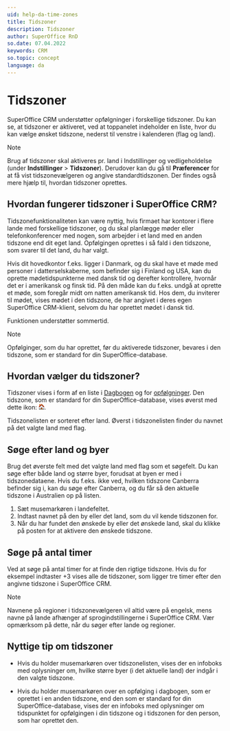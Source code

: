 ```yaml
---
uid: help-da-time-zones
title: Tidszoner
description: Tidszoner
author: SuperOffice RnD
so.date: 07.04.2022
keywords: CRM
so.topic: concept
language: da
---
```


# Tidszoner

SuperOffice CRM understøtter opfølgninger i forskellige tidszoner. Du kan se, at tidszoner er aktiveret, ved at toppanelet indeholder en liste, hvor du kan vælge ønsket tidszone, nederst til venstre i kalenderen (flag og land).

> [!NOTE]
> Brug af tidszoner skal aktiveres pr. land i Indstillinger og vedligeholdelse (under **Indstillinger** > **Tidszoner**). Derudover kan du gå til **Præferencer** for at få vist tidszonevælgeren og angive standardtidszonen. Der findes også mere hjælp til, hvordan tidszoner oprettes.

## Hvordan fungerer tidszoner i SuperOffice CRM?

Tidszonefunktionaliteten kan være nyttig, hvis firmaet har kontorer i flere lande med forskellige tidszoner, og du skal planlægge møder eller telefonkonferencer med nogen, som arbejder i et land med en anden tidszone end dit eget land. Opfølgingen oprettes i så fald i den tidszone, som svarer til det land, du har valgt.

Hvis dit hovedkontor f.eks. ligger i Danmark, og du skal have et møde med personer i datterselskaberne, som befinder sig i Finland og USA, kan du oprette mødetidspunkterne med dansk tid og derefter kontrollere, hvornår det er i amerikansk og finsk tid. På den måde kan du f.eks. undgå at oprette et møde, som foregår midt om natten amerikansk tid. Hos dem, du inviterer til mødet, vises mødet i den tidszone, de har angivet i deres egen SuperOffice CRM-klient, selvom du har oprettet mødet i dansk tid.

Funktionen understøtter sommertid.

> [!NOTE]
> Opfølginger, som du har oprettet, før du aktiverede tidszoner, bevares i den tidszone, som er standard for din SuperOffice-database.

## Hvordan vælger du tidszoner?

Tidszoner vises i form af en liste i [Dagbogen][1] og for [opfølgninger][3]. Den tidszone, som er standard for din SuperOffice-database, vises øverst med dette ikon: ![ikon][img1].

Tidszonelisten er sorteret efter land. Øverst i tidszonelisten finder du navnet på det valgte land med flag.

## Søge efter land og byer

Brug det øverste felt med det valgte land med flag som et søgefelt. Du kan søge efter både land og større byer, forudsat at byen er med i tidszonedataene. Hvis du f.eks. ikke ved, hvilken tidszone Canberra befinder sig i, kan du søge efter Canberra, og du får så den aktuelle tidszone i Australien op på listen.

1. Sæt musemarkøren i landefeltet.
2. Indtast navnet på den by eller det land, som du vil kende tidszonen for.
3. Når du har fundet den ønskede by eller det ønskede land, skal du klikke på posten for at aktivere den ønskede tidszone.

## Søge på antal timer

Ved at søge på antal timer for at finde den rigtige tidszone. Hvis du for eksempel indtaster +3 vises alle de tidszoner, som ligger tre timer efter den angivne tidszone i SuperOffice CRM.

> [!NOTE]
Navnene på regioner i tidszonevælgeren vil altid være på engelsk, mens navne på lande afhænger af sprogindstillingerne i SuperOffice CRM. Vær opmærksom på dette, når du søger efter lande og regioner.

## Nyttige tip om tidszoner

* Hvis du holder musemarkøren over tidszonelisten, vises der en infoboks med oplysninger om, hvilke større byer (i det aktuelle land) der indgår i den valgte tidszone.

* Hvis du holder musemarkøren over en opfølging i dagbogen, som er oprettet i en anden tidszone, end den som er standard for din SuperOffice-database, vises der en infoboks med oplysninger om tidspunktet for opfølgingen i din tidszone og i tidszonen for den person, som har oprettet den.

<!-- Referenced links -->
[1]: ../../diary/learn/index.md
[3]: ../../diary/learn/follow-ups.md

<!-- Referenced images -->
[img1]: ../../../media/icons/time-zone-local.png
